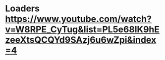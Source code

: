 # Loaders https://www.youtube.com/watch?v=W8RPE_CyTug&list=PL5e68lK9hEzeeXtsQCQYd9SAzj6u6wZpi&index=4